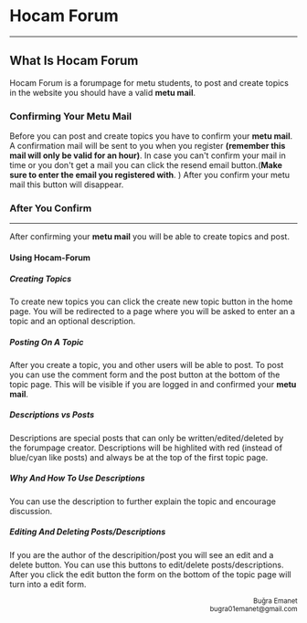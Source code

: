 # Hocam Forum

---

## What Is Hocam Forum

Hocam Forum is a forumpage for metu students, to post
and create topics in the website you should have a valid **metu mail**.  

### Confirming Your Metu Mail

Before you can post and create topics you have to confirm your **metu mail**.
A confirmation mail will be sent to you when you register **(remember this mail will only be valid for an hour)**.
In case you can't confirm your mail in time or you don't get a mail you can click the resend email button.(**Make sure to enter the email you registered with**. )
After you confirm your metu mail this button will disappear.  

### After You Confirm

---
After confirming your **metu mail** you will be able to create topics and post.  

#### Using Hocam-Forum

##### Creating Topics

To create new topics you can click the create new topic button in the home page.
You will be redirected to a page where you will be asked to enter an a topic and an optional description.

##### Posting On A Topic

After you create a topic, you and other users will be able to post.
To post you can use the comment form and the post button at the bottom of the topic page.
This will be visible if you are logged in and confirmed your **metu mail**.

##### Descriptions vs Posts

Descriptions are special posts that can only be written/edited/deleted by the forumpage creator.
Descriptions will be highlited with red (instead of blue/cyan like posts)
and always be at the top of the first topic page.

##### Why And How To Use Descriptions

You can use the description to further explain the topic and encourage discussion.

##### Editing And Deleting Posts/Descriptions

If you are the author of the descripition/post you will see an edit and a delete button.
You can use this buttons to edit/delete posts/descriptions.
After you click the edit button the form on the bottom of the topic page will turn into a edit form.

<div style="text-align: right">
</p><small>Buğra Emanet <br>
bugra01emanet@gmail.com
</small><p></div>
